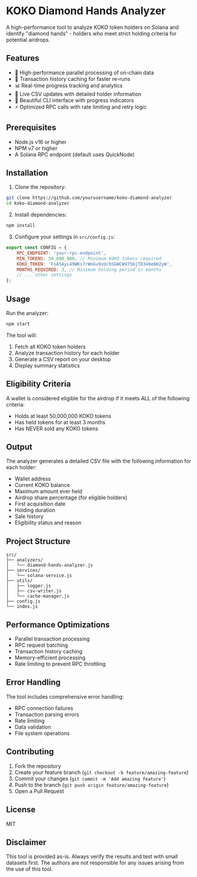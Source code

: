 # KOKO Diamond Hands Analyzer

A high-performance tool to analyze KOKO token holders on Solana and identify "diamond hands" - holders who meet strict holding criteria for potential airdrops.

## Features

- 🚀 High-performance parallel processing of on-chain data
- 💾 Transaction history caching for faster re-runs
- 📊 Real-time progress tracking and analytics
- 📝 Live CSV updates with detailed holder information
- 🎨 Beautiful CLI interface with progress indicators
- ⚡ Optimized RPC calls with rate limiting and retry logic

## Prerequisites

- Node.js v16 or higher
- NPM v7 or higher
- A Solana RPC endpoint (default uses QuickNode)

## Installation

1. Clone the repository:
```bash
git clone https://github.com/yourusername/koko-diamond-analyzer
cd koko-diamond-analyzer
```

2. Install dependencies:
```bash
npm install
```

3. Configure your settings in `src/config.js`:
```javascript
export const CONFIG = {
    RPC_ENDPOINT: 'your-rpc-endpoint',
    MIN_TOKENS: 50_000_000, // Minimum KOKO tokens required
    KOKO_TOKEN: 'FsA54yL49WKs7rWoGv9sUcbSGWCWV756jTD349e6H2yW',
    MONTHS_REQUIRED: 3, // Minimum holding period in months
    // ... other settings
};
```

## Usage

Run the analyzer:
```bash
npm start
```

The tool will:
1. Fetch all KOKO token holders
2. Analyze transaction history for each holder
3. Generate a CSV report on your desktop
4. Display summary statistics

## Eligibility Criteria

A wallet is considered eligible for the airdrop if it meets ALL of the following criteria:
- Holds at least 50,000,000 KOKO tokens
- Has held tokens for at least 3 months
- Has NEVER sold any KOKO tokens

## Output

The analyzer generates a detailed CSV file with the following information for each holder:
- Wallet address
- Current KOKO balance
- Maximum amount ever held
- Airdrop share percentage (for eligible holders)
- First acquisition date
- Holding duration
- Sale history
- Eligibility status and reason

## Project Structure

```
src/
├── analyzers/
│   └── diamond-hands-analyzer.js
├── services/
│   └── solana-service.js
├── utils/
│   ├── logger.js
│   ├── csv-writer.js
│   └── cache-manager.js
├── config.js
└── index.js
```

## Performance Optimizations

- Parallel transaction processing
- RPC request batching
- Transaction history caching
- Memory-efficient processing
- Rate limiting to prevent RPC throttling

## Error Handling

The tool includes comprehensive error handling:
- RPC connection failures
- Transaction parsing errors
- Rate limiting
- Data validation
- File system operations

## Contributing

1. Fork the repository
2. Create your feature branch (`git checkout -b feature/amazing-feature`)
3. Commit your changes (`git commit -m 'Add amazing feature'`)
4. Push to the branch (`git push origin feature/amazing-feature`)
5. Open a Pull Request

## License

MIT

## Disclaimer

This tool is provided as-is. Always verify the results and test with small datasets first. The authors are not responsible for any issues arising from the use of this tool.